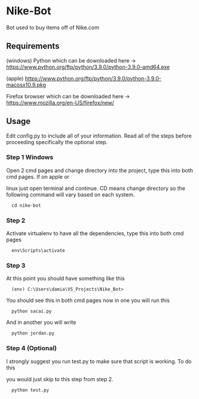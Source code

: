 # Nike-Bot
Bot used to buy items off of Nike.com

## Requirements
(windows) Python which can be downloaded here -> https://www.python.org/ftp/python/3.9.0/python-3.9.0-amd64.exe


(apple) https://www.python.org/ftp/python/3.9.0/python-3.9.0-macosx10.9.pkg


Firefox browser which can be downloaded here -> https://www.mozilla.org/en-US/firefox/new/

      
## Usage
Edit config.py to include all of your information. Read all of the steps before proceeding specifically the optional step.

### Step 1 Windows

Open 2 cmd pages and change directory into the project, type this into both cmd pages. If on apple or 

linux just open terminal and continue. CD means change directory so the following command will vary based on each system.

      cd nike-bot
            

### Step 2
Activate virtualenv to have all the dependencies, type this into both cmd pages

      env\Scripts\activate

### Step 3
At this point you should have something like this

      (env) C:\Users\damia\VS_Projects\Nike_Bot>
      
You should see this in both cmd pages now in one you will run this

      python sacai.py

And in another you will write

      python jordan.py

### Step 4 (Optional)
I strongly suggest you run test.py to make sure that script is working. To do this

you would just skip to this step from step 2.

      python test.py
